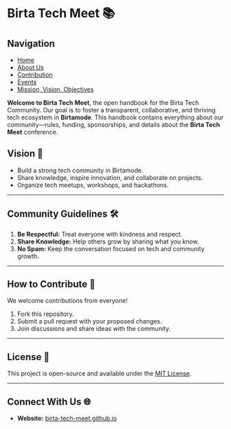# Birta Tech Meet 📚  

## Navigation

- [Home](index.md)
- [About Us](about.md)
- [Contribution](contribution.md)
- [Events](events.md)
- [Mission, Vision, Objectives](mission-vision-objectives.md)

**Welcome to Birta Tech Meet**, the open handbook for the Birta Tech Community. Our goal is to foster a transparent, collaborative, and thriving tech ecosystem in **Birtamode**. This handbook contains everything about our community—rules, funding, sponsorships, and details about the **Birta Tech Meet** conference.  

## Vision 🌱  

- Build a strong tech community in Birtamode.  
- Share knowledge, inspire innovation, and collaborate on projects.  
- Organize tech meetups, workshops, and hackathons.  

---

## Community Guidelines 🛠️  

1. **Be Respectful:** Treat everyone with kindness and respect.  
2. **Share Knowledge:** Help others grow by sharing what you know.  
3. **No Spam:** Keep the conversation focused on tech and community growth.  

---

## How to Contribute 🤝  

We welcome contributions from everyone!  

1. Fork this repository.  
2. Submit a pull request with your proposed changes.  
3. Join discussions and share ideas with the community.  

---

## License 📄  

This project is open-source and available under the [MIT License](LICENSE).  

---

## Connect With Us 🌐  

- **Website:** [birta-tech-meet.github.io](https://birta-tech-meet.github.io)  
